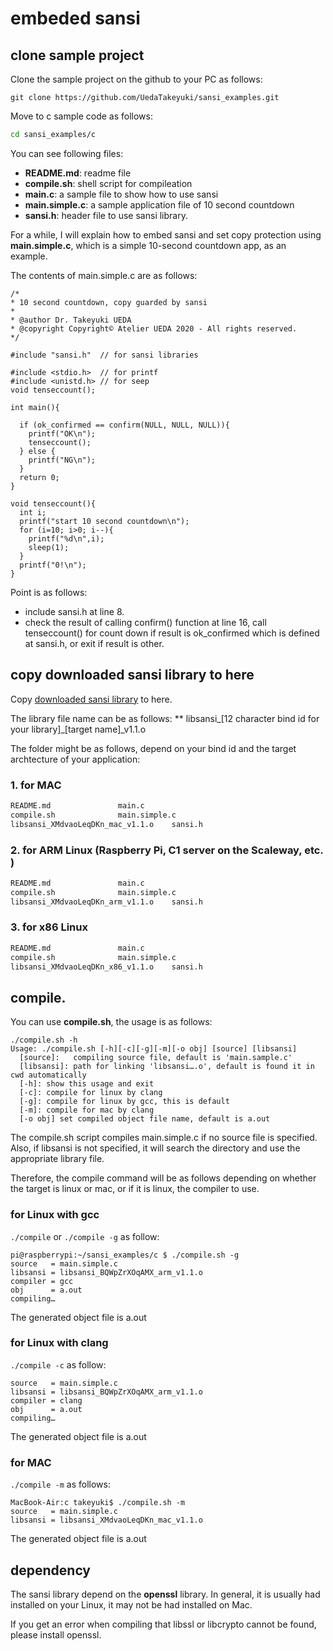 # embeded sansi

## clone sample project
Clone the sample project on the github to your PC as follows:

```bash:
git clone https://github.com/UedaTakeyuki/sansi_examples.git
```

Move to c sample code as follows:

```bash
cd sansi_examples/c
```

You can see following files:

- **README.md**:  readme file
- **compile.sh**: shell script for compileation
- **main.c**: a sample file to show how to use sansi
- **main.simple.c**: a sample application file of 10 second countdown
- **sansi.h**: header file to use sansi library.

For a while, I will explain how to embed sansi and set copy protection using **main.simple.c**, which is a simple 10-second countdown app, as an example.
<!--しばらくは簡単な10秒間秒読みアプリである main.simple.c を例として sansi の組み込みとコピーガードの設定方法を説明します-->


The contents of main.simple.c are as follows:

```c{8,16}:
/*
* 10 second countdown, copy guarded by sansi
* 
* @author Dr. Takeyuki UEDA
* @copyright Copyright© Atelier UEDA 2020 - All rights reserved.
*/

#include "sansi.h"  // for sansi libraries

#include <stdio.h>  // for printf
#include <unistd.h> // for seep
void tenseccount();

int main(){

  if (ok_confirmed == confirm(NULL, NULL, NULL)){
    printf("OK\n");
    tenseccount();
  } else {
    printf("NG\n");
  }
  return 0;
}

void tenseccount(){
  int i;
  printf("start 10 second countdown\n");
  for (i=10; i>0; i--){
    printf("%d\n",i);
    sleep(1);
  }
  printf("0!\n");
}
```

Point is as follows:
- include sansi.h at line 8.
- check the result of calling confirm() function at line 16, call tenseccount() for count down if result is ok_confirmed which is defined at sansi.h, or exit if result is other.
<!--
16行目でconfirm（）関数を呼び出した結果を確認し、結果がsansi.hで定義されているok_confirmedの場合はカウントダウンのために、tenseccount（）を呼び出すか、結果がその他の場合は終了します。
-->

## copy downloaded sansi library to here
Copy [downloaded sansi library](download) to here.

The library file name can be as follows:
** libsansi_[12 character bind id for your library]_[target name]_v1.1.o

The folder might be as follows, depend on your bind id and the target archtecture of your application:

### 1. for MAC
```bash
README.md				main.c
compile.sh				main.simple.c
libsansi_XMdvaoLeqDKn_mac_v1.1.o	sansi.h
```

### 2. for ARM Linux (Raspberry Pi, C1 server on the Scaleway, etc. )
```bash
README.md				main.c
compile.sh				main.simple.c
libsansi_XMdvaoLeqDKn_arm_v1.1.o	sansi.h
```

### 3. for x86 Linux
```bash
README.md				main.c
compile.sh				main.simple.c
libsansi_XMdvaoLeqDKn_x86_v1.1.o	sansi.h
```

## compile.
You can use **compile.sh**, the usage is as follows:

```bash:
./compile.sh -h
Usage: ./compile.sh [-h][-c][-g][-m][-o obj] [source] [libsansi]
  [source]:   compiling source file, default is 'main.sample.c' 
  [libsansi]: path for linking 'libsansi….o', default is found it in cwd automatically 
  [-h]: show this usage and exit
  [-c]: compile for linux by clang
  [-g]: compile for linux by gcc, this is default
  [-m]: compile for mac by clang
  [-o obj] set compiled object file name, default is a.out
```

The compile.sh script compiles main.simple.c if no source file is specified. Also, if libsansi is not specified, it will search the directory and use the appropriate library file.
<!--compile.sh はソース・ファイルの指定がない場合はmain.simple.c をコンパイルします。また、libsansi の指定がない場合はディレクトリ内を検索して適切なライブラリファイルを利用します-->

Therefore, the compile command will be as follows depending on whether the target is linux or mac, or if it is linux, the compiler to use.
<!--したがって、コンパイルコマンドはターゲットが linux か mac か、linux の場合は使用するコンパイラに合わせて以下のようになります-->

### for Linux with gcc
```./compile``` or ```./compile -g``` as follow:

```
pi@raspberrypi:~/sansi_examples/c $ ./compile.sh -g
source   = main.simple.c
libsansi = libsansi_BQWpZrXOqAMX_arm_v1.1.o
compiler = gcc
obj      = a.out
compiling…
```

The generated object file is a.out

### for Linux with clang

```./compile -c``` as follow:

```bash:
source   = main.simple.c
libsansi = libsansi_BQWpZrXOqAMX_arm_v1.1.o
compiler = clang
obj      = a.out
compiling…
```


The generated object file is a.out

### for MAC

```./compile -m``` as follows:

```bash:
MacBook-Air:c takeyuki$ ./compile.sh -m
source   = main.simple.c
libsansi = libsansi_XMdvaoLeqDKn_mac_v1.1.o
```

The generated object file is a.out

## dependency
The sansi library depend on the **openssl** library. In general, it is usually had installed on your Linux, it may not be had installed on Mac.
<!--sansiライブラリは** openssl **ライブラリに依存しています。通常、Linuxにインストールされていますが、Macにはインストールされていない場合があります。-->

If you get an error when compiling that libssl or libcrypto cannot be found, please install openssl.
<!--コンパイル時に libssl や libcrypto が見つからない旨のエラーが表示される場合は openssl をインストールしてください-->
